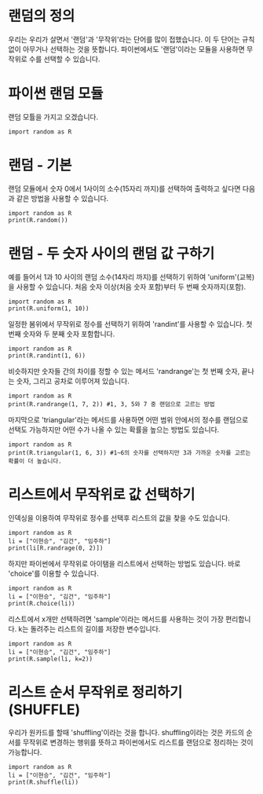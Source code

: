 # 랜덤의 정의
우리는 우리가 살면서 '랜덤'과 '무작위'라는 단어를 많이 접했습니다. 이 두 단어는 규칙 없이 아무거나 선택하는 것을 뜻합니다. 파이썬에서도 '랜덤'이라는 모듈을 사용하면 무작위로 수를 선택할 수 있습니다.

# 파이썬 랜덤 모듈
랜덤 모튤을 가지고 오겠습니다.

```
import random as R
```

# 랜덤 - 기본
랜덤 모듈에서 숫자 0에서 1사이의 소수(15자리 까지)를 선택하여 출력하고 싶다면 다음과 같은 방법을 사용할 수 있습니다.

```
import random as R
print(R.random())
```

# 랜덤 - 두 숫자 사이의 랜덤 값 구하기
예를 들어서 1과 10 사이의 랜덤 소수(14자리 까지)를 선택하기 위하여 'uniform'(교복)을 사용할 수 있습니다. 처음 숫자 이상(처음 숫자 포함)부터 두 번째 숫자까지(포함).

```
import random as R
print(R.uniform(1, 10))
```

일정한 봄위에서 무작위로 정수를 선택하기 위하여 'randint'를 사용할 수 있습니다. 첫 번째 숫자와 두 분째 숫자 포함합니다.

```
import random as R
print(R.randint(1, 6))
```

비슷하지만 숫자들 간의 차이를 정할 수 있는 메서드 'randrange'는 첫 번째 숫자, 끝나는 숫자, 그리고 공차로 이루어져 있습니다.

```
import random as R
print(R.randrange(1, 7, 2)) #1, 3, 5와 7 중 랜덤으로 고르는 방법
```

마지막으로 'triangular'라는 메서드를 사용하면 어떤 범위 안에서의 정수를 랜덤으로 선택도 가능하지만 어떤 수가 나올 수 있는 확률을 높으는 방법도 있습니다.

```
import random as R
print(R.triangular(1, 6, 3)) #1~6의 숫자를 선택하지만 3과 가까운 숫자를 고르는 확률이 더 높습니다.
```

# 리스트에서 무작위로 값 선택하기
인덱싱을 이용하여 무작위로 정수를 선택후 리스트의 값을 찾을 수도 있습니다.

```
import random as R
li = ["이현승", "김건", "임주하"]
print(li[R.randrage(0, 2)])
```

하지만 파이썬에서 무작위로 아이탬을 리스트에서 선택하는 방법도 있습니다. 바로 'choice'를 이용할 수 있습니다.

```
import random as R
li = ["이현승", "김건", "임주하"]
print(R.choice(li))
```

리스트에서 x개만 선택하려면 'sample'이라는 메서드를 사용하는 것이 가장 편리합니다. k는 돌려주는 리스트의 길이를 저장한 변수입니다.

```
import random as R
li = ["이현승", "김건", "임주하"]
print(R.sample(li, k=2))
```
# 리스트 순서 무작위로 정리하기 (SHUFFLE)
우리가 원카드를 할때 'shuffling'이라는 것을 합니다. shuffling이라는 것은 카드의 순서를 무작위로 변경하는 행위를 뜻하고 파이썬에서도 리스트를 랜덤으로 정리하는 것이 가능합니다.

```
import random as R
li = ["이현승", "김건", "임주하"]
print(R.shuffle(li))
```

